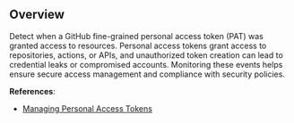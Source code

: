 ## Overview

Detect when a GitHub fine-grained personal access token (PAT) was granted access to resources. Personal access tokens grant access to repositories, actions, or APIs, and unauthorized token creation can lead to credential leaks or compromised accounts. Monitoring these events helps ensure secure access management and compliance with security policies.

**References**:
- [Managing Personal Access Tokens](https://docs.github.com/en/authentication/keeping-your-account-and-data-secure/creating-a-personal-access-token)

